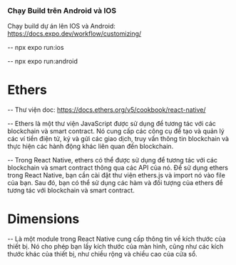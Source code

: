 ### Chạy Build trên Android và IOS
Chạy build dự án lên IOS và Android: https://docs.expo.dev/workflow/customizing/

-- npx expo run:ios

-- npx expo run:android

# Ethers
-- Thư viện doc: https://docs.ethers.org/v5/cookbook/react-native/

-- Ethers là một thư viện JavaScript được sử dụng để tương tác với các blockchain và smart contract. Nó cung cấp các công cụ để tạo và quản lý các ví tiền điện tử, ký và gửi các giao dịch, truy vấn thông tin blockchain và thực hiện các hành động khác liên quan đến blockchain.

-- Trong React Native, ethers có thể được sử dụng để tương tác với các blockchain và smart contract thông qua các API của nó. Để sử dụng ethers trong React Native, bạn cần cài đặt thư viện ethers.js và import nó vào file của bạn. Sau đó, bạn có thể sử dụng các hàm và đối tượng của ethers để tương tác với blockchain và smart contract.
# Dimensions
-- Là một module trong React Native cung cấp thông tin về kích thước của thiết bị. Nó cho phép bạn lấy kích thước của màn hình, cũng như các kích thước khác của thiết bị, như chiều rộng và chiều cao của cửa sổ.